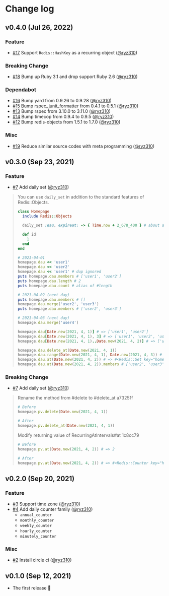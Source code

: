 # Change log

## v0.4.0 (Jul 26, 2022)

### Feature

- [#17](https://github.com/ryz310/redis-object-daily-counter/pull/17) Support `Redis::HashKey` as a recurring object ([@ryz310](https://github.com/ryz310))

### Breaking Change

- [#18](https://github.com/ryz310/redis-object-daily-counter/pull/18) Bump up Ruby 3.1 and drop support Ruby 2.6 ([@ryz310](https://github.com/ryz310))

### Dependabot

- [#16](https://github.com/ryz310/redis-object-daily-counter/pull/16) Bump yard from 0.9.26 to 0.9.28 ([@ryz310](https://github.com/ryz310))
- [#15](https://github.com/ryz310/redis-object-daily-counter/pull/15) Bump rspec_junit_formatter from 0.4.1 to 0.5.1 ([@ryz310](https://github.com/ryz310))
- [#13](https://github.com/ryz310/redis-object-daily-counter/pull/13) Bump rspec from 3.10.0 to 3.11.0 ([@ryz310](https://github.com/ryz310))
- [#14](https://github.com/ryz310/redis-object-daily-counter/pull/14) Bump timecop from 0.9.4 to 0.9.5 ([@ryz310](https://github.com/ryz310))
- [#12](https://github.com/ryz310/redis-object-daily-counter/pull/12) Bump redis-objects from 1.5.1 to 1.7.0 ([@ryz310](https://github.com/ryz310))

### Misc

- [#19](https://github.com/ryz310/redis-object-daily-counter/pull/19) Reduce similar source codes with meta programming ([@ryz310](https://github.com/ryz310))

## v0.3.0 (Sep 23, 2021)

### Feature

- [#7](https://github.com/ryz310/redis-object-daily-counter/pull/7) Add daily set ([@ryz310](https://github.com/ryz310))

> You can use `daily_set` in addition to the standard features of Redis::Objects.
>
> ```rb
> class Homepage
>   include Redis::Objects
>
>   daily_set :dau, expireat: -> { Time.now + 2_678_400 } # about a month
>
>   def id
>     1
>   end
> end
>
> # 2021-04-01
> homepage.dau << 'user1'
> homepage.dau << 'user2'
> homepage.dau << 'user1' # dup ignored
> puts homepage.dau.members # ['user1', 'user2']
> puts homepage.dau.length # 2
> puts homepage.dau.count # alias of #length
>
> # 2021-04-02 (next day)
> puts homepage.dau.members # []
> homepage.dau.merge('user2', 'user3')
> puts homepage.dau.members # ['user2', 'user3']
>
> # 2021-04-03 (next day)
> homepage.dau.merge('user4')
>
> homepage.dau[Date.new(2021, 4, 1)] # => ['user1', 'user2']
> homepage.dau[Date.new(2021, 4, 1), 3] # => ['user1', 'user2', 'user3', 'user4']
> homepage.dau[Date.new(2021, 4, 1)..Date.new(2021, 4, 2)] # => ['user1', 'user2', 'user3']
>
> homepage.dau.delete_at(Date.new(2021, 4, 1))
> homepage.dau.range(Date.new(2021, 4, 1), Date.new(2021, 4, 3)) # => ['user2', 'user3', 'user4']
> homepage.dau.at(Date.new(2021, 4, 2)) # => #<Redis::Set key="homepage:1:dau:2021-04-02">
> homepage.dau.at(Date.new(2021, 4, 2)).members # ['user2', 'user3']
> ```

### Breaking Change

- [#7](https://github.com/ryz310/redis-object-daily-counter/pull/7) Add daily set ([@ryz310](https://github.com/ryz310))

> Rename the method from #delete to #delete_at a73251f
>
> ```rb
> # Before
> homepage.pv.delete(Date.new(2021, 4, 1))
>
> # After
> homepage.pv.delete_at(Date.new(2021, 4, 1))
> ```
>
> Modify returning value of RecurringAtIntervals#at 1c8cc79
>
> ```rb
> # Before
> homepage.pv.at(Date.new(2021, 4, 2)) # => 2
>
> # After
> homepage.pv.at(Date.new(2021, 4, 2)) # => #<Redis::Counter key="homepage:1:pv:2021-04-02">
> ```

## v0.2.0 (Sep 20, 2021)

### Feature

- [#3](https://github.com/ryz310/redis-objects-daily-counter/pull/3) Support time zone ([@ryz310](https://github.com/ryz310))
- [#4](https://github.com/ryz310/redis-objects-daily-counter/pull/4) Add daily counter family ([@ryz310](https://github.com/ryz310))
  - `annual_counter`
  - `monthly_counter`
  - `weekly_counter`
  - `hourly_counter`
  - `minutely_counter`

### Misc

- [#2](https://github.com/ryz310/redis-objects-daily-counter/pull/2) Install circle ci ([@ryz310](https://github.com/ryz310))

## v0.1.0 (Sep 12, 2021)

- The first release :tada:
